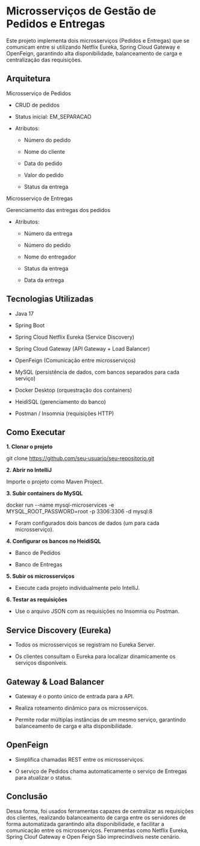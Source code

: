 # Microsserviços de Gestão de Pedidos e Entregas

Este projeto implementa dois microsserviços (Pedidos e Entregas) que se comunicam entre si utilizando Netflix Eureka, Spring Cloud Gateway e OpenFeign, garantindo alta disponibilidade, balanceamento de carga e centralização das requisições.

## Arquitetura
Microsserviço de Pedidos

- CRUD de pedidos

- Status inicial: EM_SEPARACAO

- Atributos:

  - Número do pedido

  - Nome do cliente

  -  Data do pedido

  - Valor do pedido

  - Status da entrega

 Microsserviço de Entregas

Gerenciamento das entregas dos pedidos

- Atributos:

  - Número da entrega

  - Número do pedido

  - Nome do entregador

  - Status da entrega

  - Data da entrega

## Tecnologias Utilizadas

- Java 17

- Spring Boot

- Spring Cloud Netflix Eureka (Service Discovery)

- Spring Cloud Gateway (API Gateway + Load Balancer)

- OpenFeign (Comunicação entre microsserviços)

- MySQL (persistência de dados, com bancos separados para cada serviço)

- Docker Desktop (orquestração dos containers)

- HeidiSQL (gerenciamento do banco)

- Postman / Insomnia (requisições HTTP)

## Como Executar
**1. Clonar o projeto**

git clone https://github.com/seu-usuario/seu-repositorio.git

**2. Abrir no IntelliJ**

Importe o projeto como Maven Project.

**3. Subir containers do MySQL**
   
docker run --name mysql-microservices -e MYSQL_ROOT_PASSWORD=root -p 3306:3306 -d mysql:8


- Foram configurados dois bancos de dados (um para cada microsserviço).

**4. Configurar os bancos no HeidiSQL**

- Banco de Pedidos

- Banco de Entregas

 **5. Subir os microsserviços**

 - Execute cada projeto individualmente pelo IntelliJ.

 **6. Testar as requisições**

 - Use o arquivo JSON com as requisições no Insomnia ou Postman.

## Service Discovery (Eureka)

- Todos os microsserviços se registram no Eureka Server.

- Os clientes consultam o Eureka para localizar dinamicamente os serviços disponíveis.

## Gateway & Load Balancer

- Gateway é o ponto único de entrada para a API.

- Realiza roteamento dinâmico para os microsserviços.

- Permite rodar múltiplas instâncias de um mesmo serviço, garantindo balanceamento de carga e alta disponibilidade.

## OpenFeign

- Simplifica chamadas REST entre os microsserviços.

- O serviço de Pedidos chama automaticamente o serviço de Entregas para atualizar o status.

## Conclusão
Dessa forma, foi usados ferramentas capazes de centralizar as requisições dos clientes, realizando balanceamento de carga entre os servidores de forma automatizada garantindo alta disponibilidade, e facilitar a comunicação entre os microsserviços. Ferramentas como Netflix Eureka, Spring Clouf Gateway e Open Feign São imprecindíveis neste cenário.

